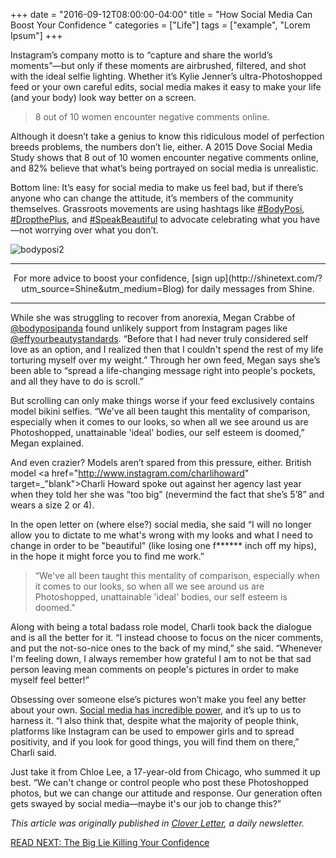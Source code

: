 +++
  date = "2016-09-12T08:00:00-04:00"
  title = "How Social Media Can Boost Your Confidence "
  categories = ["Life"]
  tags = ["example", "Lorem Ipsum"]
+++



<span class="dropcap">I</span>nstagram’s company motto is to “capture and share the world’s moments”—but only if these moments are airbrushed, filtered, and shot with the ideal selfie lighting. Whether it’s Kylie Jenner’s ultra-Photoshopped feed or your own careful edits, social media makes it easy to make your life (and your body) look way better on a screen. 

> 8 out of 10 women encounter negative comments online.

Although it doesn’t take a genius to know this ridiculous model of perfection breeds problems, the numbers don’t lie, either. A 2015 Dove Social Media Study shows that 8 out of 10 women encounter negative comments online, and 82% believe that what’s being portrayed on social media is unrealistic.

Bottom line: It’s easy for social media to make us feel bad, but if there’s anyone who can change the attitude, it’s members of the community themselves. Grassroots movements are using hashtags like <a href="https://www.instagram.com/explore/tags/bodyposi/" target="_blank">#BodyPosi</a>, <a href="https://www.instagram.com/explore/tags/DropthePlus/" target="_blank"> #DropthePlus</a>, and <a href="https://www.instagram.com/explore/tags/SpeakBeautiful/" target="_blank">#SpeakBeautiful</a> to advocate celebrating what you have—not worrying over what you don’t. 

![bodyposi2](//images.contentful.com/awpxl2koull4/6lMfLN8gesmsYgQAE2eUKe/44558fc582348498492abb3777579df1/bodyposi2.jpg)

---
<center> For more advice to boost your confidence, [sign up](http://shinetext.com/?utm_source=Shine&utm_medium=Blog) for daily messages from Shine. </center>

---



While she was struggling to recover from anorexia, Megan Crabbe of <a href="https://www.instagram.com/bodyposipanda/?hl=en" target="_blank">@bodyposipanda</a> found unlikely support from Instagram pages like <a href="https://www.instagram.com/effyourbeautystandards/?hl=en" target="_blank">@effyourbeautystandards</a>. “Before that I had never truly considered self love as an option, and I realized then that I couldn't spend the rest of my life torturing myself over my weight.” Through her own feed, Megan says she’s been able to “spread a life-changing message right into people's pockets, and all they have to do is scroll.”

But scrolling can only make things worse if your feed exclusively contains model bikini selfies. “We've all been taught this mentality of comparison, especially when it comes to our looks, so when all we see around us are Photoshopped, unattainable 'ideal' bodies, our self esteem is doomed,” Megan explained. 

And even crazier? Models aren’t spared from this pressure, either. British model <a href="http://www.instagram.com/charlihoward" target=_"blank">Charli Howard</a> spoke out against her agency last year when they told her she was “too big” (nevermind the fact that she’s 5’8” and wears a size 2 or 4).  

In the open letter on (where else?) social media, she said “I will no longer allow you to dictate to me what's wrong with my looks and what I need to change in order to be "beautiful" (like losing one f****** inch off my hips), in the hope it might force you to find me work.” 

> “We've all been taught this mentality of comparison, especially when it comes to our looks, so when all we see around us are Photoshopped, unattainable 'ideal' bodies, our self esteem is doomed."

Along with being a total badass role model, Charli took back the dialogue and is all the better for it. “I instead choose to focus on the nicer comments, and put the not-so-nice ones to the back of my mind,” she said. “Whenever I'm feeling down, I always remember how grateful I am to not be that sad person leaving mean comments on people's pictures in order to make myself feel better!”

Obsessing over someone else’s pictures won’t make you feel any better about your own. [Social media has incredible power](http://advice.shinetext.com/articles/on-this-day-4-ways-your-past-can-motivate-present-you/?utm_source=Shine&utm_medium=Blog), and it’s up to us to harness it. “I also think that, despite what the majority of people think, platforms like Instagram can be used to empower girls and to spread positivity, and if you look for good things, you will find them on there,” Charli said. 

Just take it from Chloe Lee, a 17-year-old from Chicago, who summed it up best. “We can't change or control people who post these Photoshopped photos, but we can change our attitude and response. Our generation often gets swayed by social media—maybe it's our job to change this?”

*This article was originally published in [Clover Letter](https://cloverletter.com), a daily newsletter.*

[READ NEXT: The Big Lie Killing Your Confidence](http://advice.shinetext.com/articles/the-big-lie-killing-your-confidence/)

<div class="pubexchange_module" id="pubexchange_below_content" data-pubexchange-module-id="2323"></div>

<script>(function(w, d, s, id) {
  w.PUBX=w.PUBX || {pub: "shine_text", discover: false, lazy: true};
  var js, pjs = d.getElementsByTagName(s)[0];
  if (d.getElementById(id)) return;
  js = d.createElement(s); js.id = id; js.async = true;
  js.src = "//main.pubexchange.com/loader.min.js";
  pjs.parentNode.insertBefore(js, pjs);
}(window, document, "script", "pubexchange-jssdk"));</script>
